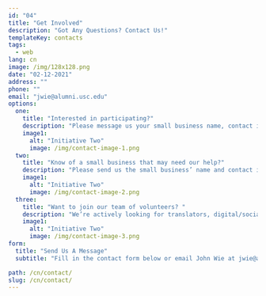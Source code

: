 ```yaml
---
id: "04"
title: "Get Involved"
description: "Got Any Questions? Contact Us!"
templateKey: contacts
tags:
  - web
lang: cn
image: /img/128x128.png
date: "02-12-2021"
address: ""
phone: ""
email: "jwie@alumni.usc.edu"
options:
  one:
    title: "Interested in participating?"
    description: "Please message us your small business name, contact information, and any other helpful information about yourself and your small business. We’ll get back to you as soon as we can. "
    image1:
      alt: "Initiative Two"
      image: /img/contact-image-1.png
  two:
    title: "Know of a small business that may need our help?"
    description: "Please send us the small business’ name and contact information (if available) including a short 2-3 sentences on why they may need assistance. "
    image1:
      alt: "Initiative Two"
      image: /img/contact-image-2.png
  three:
    title: "Want to join our team of volunteers? "
    description: "We’re actively looking for translators, digital/social media marketers, accountants, web developers, and web designers! Send us your name, email address, and a short resume, LinkedIn, or list of skill sets, and we’ll get back to you with further details."
    image1:
      alt: "Initiative Two"
      image: /img/contact-image-3.png
form:
  title: "Send Us A Message"
  subtitle: "Fill in the contact form below or email John Wie at jwie@alumni.usc.edu to get started."

path: /cn/contact/
slug: /cn/contact/
---
```

